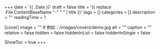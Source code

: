+++
date = '{{ .Date }}'
draft = false
title = '{{ replace .File.ContentBaseName "-" " " | title }}'
tags = []
categories = []
description = ""
readingTime = 1

[cover]
image = ""          # 例如：/images/covers/demo.jpg
alt = ""
caption = ""
relative = false
hidden = false
hiddenInList = false
hiddenInSingle = false

ShowToc = true
+++
